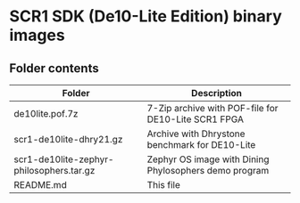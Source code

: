 # SCR1 SDK (De10-Lite Edition) binary images

## Folder contents
Folder | Description
------ | -----------
de10lite.pof.7z                          | 7-Zip archive with POF-file for DE10-Lite SCR1 FPGA
scr1-de10lite-dhry21.gz                  | Archive with Dhrystone benchmark for DE10-Lite
scr1-de10lite-zephyr-philosophers.tar.gz | Zephyr OS image with Dining Phylosophers demo program
README.md                                | This file

